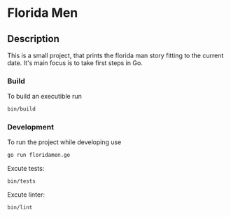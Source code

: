 # Florida Men

## Description

This is a small project, that prints the florida man story fitting to the current date. It's main focus is to take first steps in Go.

### Build 

To build an executible run
``` bash
bin/build
```

### Development

To run the project while developing use
```bash
go run floridamen.go
```

Excute tests:
```bash
bin/tests
```

Excute linter:
```bash
bin/lint
```